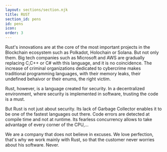 ```yaml
---
layout: sections/section.njk
title: RUST
section_id: pens
id: pens
icon: 
order: 3
---
```

Rust's innovations are at the core of the most important projects in the Blockchain ecosystem such as Polkadot, Holochain or Solana. But not only them. Big tech companies such as Microsoft and AWS are gradually replacing C,C++ or C# with this language, and it is no coincidence. The increase of criminal organizations dedicated to cybercrime makes traditional programming languages, with their memory leaks, their undefined behaivor or their enums, the right victim. 

Rust, however, is a language created for security. In a decentralized environment, where security is implemented in software, trusting the code is a must. 

But Rust is not just about security. Its lack of Garbage Collector enables it to be one of the fastest languages out there. Code errors are detected at compile time and not at runtime. Its fearless concurrency allows to take advantage of every corner of the CPU,... 

We are a company that does not believe in excuses. We love perfection, that's why we work mainly with Rust, so that the customer never worries about his software. Never.



